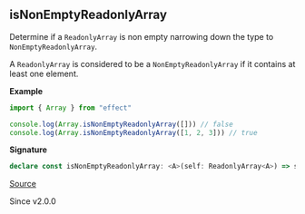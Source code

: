 ## isNonEmptyReadonlyArray

Determine if a `ReadonlyArray` is non empty narrowing down the type to `NonEmptyReadonlyArray`.

A `ReadonlyArray` is considered to be a `NonEmptyReadonlyArray` if it contains at least one element.

**Example**

```ts
import { Array } from "effect"

console.log(Array.isNonEmptyReadonlyArray([])) // false
console.log(Array.isNonEmptyReadonlyArray([1, 2, 3])) // true
```

**Signature**

```ts
declare const isNonEmptyReadonlyArray: <A>(self: ReadonlyArray<A>) => self is NonEmptyReadonlyArray<A>
```

[Source](https://github.com/Effect-TS/effect/tree/main/packages/effect/src/Array.ts#L592)

Since v2.0.0
